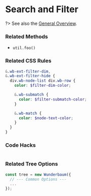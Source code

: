 # Search and Filter

?> See also the [General Overview](/tutorial/overview.md).

### Related Methods

- `util.foo()`

### Related CSS Rules

```scss
&.wb-ext-filter-dim,
&.wb-ext-filter-hide {
  div.wb-node-list div.wb-row {
    color: $filter-dim-color;

    &.wb-submatch {
      color: $filter-submatch-color;
    }

    &.wb-match {
      color: $node-text-color;
    }
  }
}
```

### Code Hacks

```js

```

### Related Tree Options

```js
const tree = new Wunderbaum({
  // --- Common Options ---
  ...
});
```
